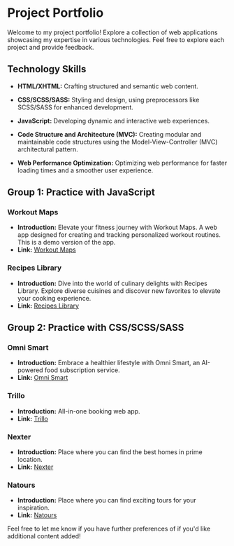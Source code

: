 # Project Portfolio

Welcome to my project portfolio! Explore a collection of web applications showcasing my expertise in various technologies. Feel free to explore each project and provide feedback.

## Technology Skills

- **HTML/XHTML:** Crafting structured and semantic web content.

- **CSS/SCSS/SASS:** Styling and design, using preprocessors like SCSS/SASS for enhanced development.

- **JavaScript:** Developing dynamic and interactive web experiences.

- **Code Structure and Architecture (MVC):** Creating modular and maintainable code structures using the Model-View-Controller (MVC) architectural pattern.

- **Web Performance Optimization:** Optimizing web performance for faster loading times and a smoother user experience.

## Group 1: Practice with JavaScript

### Workout Maps

- **Introduction:** Elevate your fitness journey with Workout Maps. A web app designed for creating and tracking personalized workout routines. This is a demo version of the app.
- **Link:** [Workout Maps](https://workout-maps.netlify.app)

### Recipes Library

- **Introduction:** Dive into the world of culinary delights with Recipes Library. Explore diverse cuisines and discover new favorites to elevate your cooking experience.
- **Link:** [Recipes Library](https://recipes-library.netlify.app)

## Group 2: Practice with CSS/SCSS/SASS

### Omni Smart

- **Introduction:** Embrace a healthier lifestyle with Omni Smart, an AI-powered food subscription service.
- **Link:** [Omni Smart](https://omni-smart.netlify.app)

### Trillo

- **Introduction:** All-in-one booking web app.
- **Link:** [Trillo](https://trillo-web-booking.netlify.app/)

### Nexter

- **Introduction:** Place where you can find the best homes in prime location.
- **Link:** [Nexter](https://nexter-prime-homes.netlify.app/)

### Natours

- **Introduction:** Place where you can find exciting tours for your inspiration.
- **Link:** [Natours](https://adventours-tours.netlify.app/)

Feel free to let me know if you have further preferences of if you'd like additional content added!
